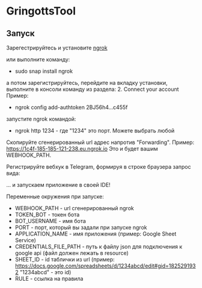 # GringottsTool



## Запуск

Зарегестрируйтесь и установите [ngrok](https://dashboard.ngrok.com/get-started/setup)

или выполните команду:

* sudo snap install ngrok

а потом зарегистрируйтесь, перейдите на вкладку установки, выполните в консоли команду из раздела: 2. Connect your account
Пример: 

* ngrok config add-authtoken 2BJ56h4...c455f

запустите ngrok командой:

* ngrok http 1234 - где "1234" это порт. Можете выбрать любой

Скопируйте сгенерированный url адрес напротив "Forwarding". Пример: https://1c4f-185-185-121-238.eu.ngrok.io
Это и будет вашим WEBHOOK_PATH.

Регистрируйте вебхук в Telegram, формируя в строке браузера запрос вида:

… и запускаем приложение в своей IDE!

Переменные окружения при запуске:
* WEBHOOK_PATH - url сгенерированный ngrok
* TOKEN_BOT - токен бота
* BOT_USERNAME - имя бота
* PORT - порт, который вы задали при запуске ngrok
* APPLICATION_NAME - имя приложения (пример: Google Sheet Service)
* CREDENTIALS_FILE_PATH - путь к файлу json для подключения к google api (файл должен лежать в resource)
* SHEET_ID - id таблички из url (пример: https://docs.google.com/spreadsheets/d/1234abcd/edit#gid=1825291932 "1234abcd" - это id)
* RULE - ссылка на правила

